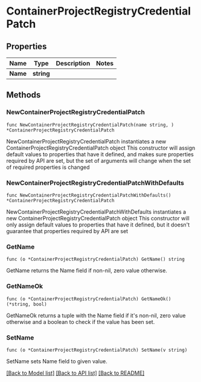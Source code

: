 # ContainerProjectRegistryCredentialPatch

## Properties

Name | Type | Description | Notes
------------ | ------------- | ------------- | -------------
**Name** | **string** |  | 

## Methods

### NewContainerProjectRegistryCredentialPatch

`func NewContainerProjectRegistryCredentialPatch(name string, ) *ContainerProjectRegistryCredentialPatch`

NewContainerProjectRegistryCredentialPatch instantiates a new ContainerProjectRegistryCredentialPatch object
This constructor will assign default values to properties that have it defined,
and makes sure properties required by API are set, but the set of arguments
will change when the set of required properties is changed

### NewContainerProjectRegistryCredentialPatchWithDefaults

`func NewContainerProjectRegistryCredentialPatchWithDefaults() *ContainerProjectRegistryCredentialPatch`

NewContainerProjectRegistryCredentialPatchWithDefaults instantiates a new ContainerProjectRegistryCredentialPatch object
This constructor will only assign default values to properties that have it defined,
but it doesn't guarantee that properties required by API are set

### GetName

`func (o *ContainerProjectRegistryCredentialPatch) GetName() string`

GetName returns the Name field if non-nil, zero value otherwise.

### GetNameOk

`func (o *ContainerProjectRegistryCredentialPatch) GetNameOk() (*string, bool)`

GetNameOk returns a tuple with the Name field if it's non-nil, zero value otherwise
and a boolean to check if the value has been set.

### SetName

`func (o *ContainerProjectRegistryCredentialPatch) SetName(v string)`

SetName sets Name field to given value.



[[Back to Model list]](../README.md#documentation-for-models) [[Back to API list]](../README.md#documentation-for-api-endpoints) [[Back to README]](../README.md)


